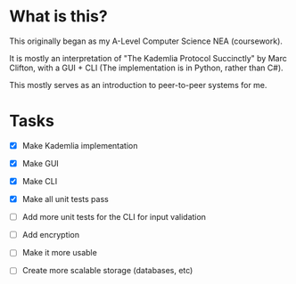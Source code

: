 # What is this?

This originally began as my A-Level Computer Science NEA (coursework).

It is mostly an interpretation of "The Kademlia Protocol Succinctly" by Marc Clifton, with a GUI + CLI
(The implementation is in Python, rather than C#).

This mostly serves as an introduction to peer-to-peer systems for me. 


# Tasks

- [x] Make Kademlia implementation
- [x] Make GUI
- [x] Make CLI
- [X] Make all unit tests pass

- [ ] Add more unit tests for the CLI for input validation
- [ ] Add encryption
- [ ] Make it more usable
- [ ] Create more scalable storage (databases, etc)
